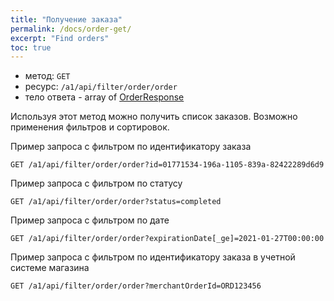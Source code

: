 ```yaml
---
title: "Получение заказа"
permalink: /docs/order-get/
excerpt: "Find orders"
toc: true
---
```

- метод: `GET`
- ресурс: `/a1/api/filter/order/order`
- тело ответа - array of [OrderResponse](/docs/order-create/#orderresponse)

Используя этот метод можно получить список заказов. Возможно применения фильтров и сортировок.

Пример запроса с фильтром по идентификатору заказа
```
GET /a1/api/filter/order/order?id=01771534-196a-1105-839a-82422289d6d9
```
Пример запроса с фильтром по статусу
```
GET /a1/api/filter/order/order?status=completed
```

Пример запроса с фильтром по дате 
```
GET /a1/api/filter/order/order?expirationDate[_ge]=2021-01-27T00:00:00
```

Пример запроса с фильтром по идентификатору заказа в учетной системе магазина

```
GET /a1/api/filter/order/order?merchantOrderId=ORD123456
```

